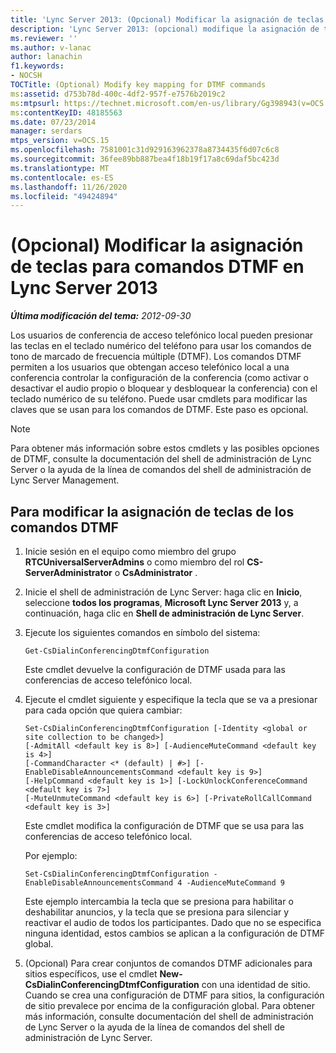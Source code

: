 ```yaml
---
title: 'Lync Server 2013: (Opcional) Modificar la asignación de teclas para comandos DTMF'
description: 'Lync Server 2013: (opcional) modifique la asignación de teclas para los comandos de DTMF.'
ms.reviewer: ''
ms.author: v-lanac
author: lanachin
f1.keywords:
- NOCSH
TOCTitle: (Optional) Modify key mapping for DTMF commands
ms:assetid: d753b78d-400c-4df2-957f-e7576b2019c2
ms:mtpsurl: https://technet.microsoft.com/en-us/library/Gg398943(v=OCS.15)
ms:contentKeyID: 48185563
ms.date: 07/23/2014
manager: serdars
mtps_version: v=OCS.15
ms.openlocfilehash: 7581001c31d929163962378a8734435f6d07c6c8
ms.sourcegitcommit: 36fee89bb887bea4f18b19f17a8c69daf5bc423d
ms.translationtype: MT
ms.contentlocale: es-ES
ms.lasthandoff: 11/26/2020
ms.locfileid: "49424894"
---
```

# <a name="optional-modify-key-mapping-for-dtmf-commands-in-lync-server-2013"></a>(Opcional) Modificar la asignación de teclas para comandos DTMF en Lync Server 2013

<div data-xmlns="http://www.w3.org/1999/xhtml">

<div class="topic" data-xmlns="http://www.w3.org/1999/xhtml" data-msxsl="urn:schemas-microsoft-com:xslt" data-cs="https://msdn.microsoft.com/">

<div data-asp="https://msdn2.microsoft.com/asp">



</div>

<div id="mainSection">

<div id="mainBody">

<span> </span>

_**Última modificación del tema:** 2012-09-30_

Los usuarios de conferencia de acceso telefónico local pueden presionar las teclas en el teclado numérico del teléfono para usar los comandos de tono de marcado de frecuencia múltiple (DTMF). Los comandos DTMF permiten a los usuarios que obtengan acceso telefónico local a una conferencia controlar la configuración de la conferencia (como activar o desactivar el audio propio o bloquear y desbloquear la conferencia) con el teclado numérico de su teléfono. Puede usar cmdlets para modificar las claves que se usan para los comandos de DTMF. Este paso es opcional.

<div>


> [!NOTE]  
> Para obtener más información sobre estos cmdlets y las posibles opciones de DTMF, consulte la documentación del shell de administración de Lync Server o la ayuda de la línea de comandos del shell de administración de Lync Server Management.



</div>

<div>

## <a name="to-modify-the-key-mapping-of-dtmf-commands"></a>Para modificar la asignación de teclas de los comandos DTMF

1.  Inicie sesión en el equipo como miembro del grupo **RTCUniversalServerAdmins** o como miembro del rol **CS-ServerAdministrator** o **CsAdministrator** .

2.  Inicie el shell de administración de Lync Server: haga clic en **Inicio**, seleccione **todos los programas**, **Microsoft Lync Server 2013** y, a continuación, haga clic en **Shell de administración de Lync Server**.

3.  Ejecute los siguientes comandos en símbolo del sistema:
    
        Get-CsDialinConferencingDtmfConfiguration
    
    Este cmdlet devuelve la configuración de DTMF usada para las conferencias de acceso telefónico local.

4.  Ejecute el cmdlet siguiente y especifique la tecla que se va a presionar para cada opción que quiera cambiar:
    
        Set-CsDialinConferencingDtmfConfiguration [-Identity <global or site collection to be changed>]
        [-AdmitAll <default key is 8>] [-AudienceMuteCommand <default key is 4>]
        [-CommandCharacter <* (default) | #>] [-EnableDisableAnnouncementsCommand <default key is 9>]
        [-HelpCommand <default key is 1>] [-LockUnlockConferenceCommand <default key is 7>]
        [-MuteUnmuteCommand <default key is 6>] [-PrivateRollCallCommand <default key is 3>]
    
    Este cmdlet modifica la configuración de DTMF que se usa para las conferencias de acceso telefónico local.
    
    Por ejemplo:
    
        Set-CsDialinConferencingDtmfConfiguration -EnableDisableAnnouncementsCommand 4 -AudienceMuteCommand 9
    
    Este ejemplo intercambia la tecla que se presiona para habilitar o deshabilitar anuncios, y la tecla que se presiona para silenciar y reactivar el audio de todos los participantes. Dado que no se especifica ninguna identidad, estos cambios se aplican a la configuración de DTMF global.

5.  (Opcional) Para crear conjuntos de comandos DTMF adicionales para sitios específicos, use el cmdlet **New-CsDialinConferencingDtmfConfiguration** con una identidad de sitio. Cuando se crea una configuración de DTMF para sitios, la configuración de sitio prevalece por encima de la configuración global. Para obtener más información, consulte documentación del shell de administración de Lync Server o la ayuda de la línea de comandos del shell de administración de Lync Server.

</div>

</div>

<span> </span>

</div>

</div>

</div>

